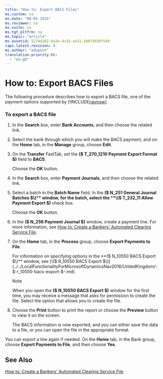 ```yaml
---
title: "How to: Export BACS Files"
ms.custom: na
ms.date: "06-05-2016"
ms.reviewer: na
ms.suite: na
ms.tgt_pltfrm: na
ms.topic: "article"
ms.assetid: 5174d162-6e2e-4c42-aa31-1097d936f548
caps.latest.revision: 4
ms.author: "edupont"
translation.priority.ht: 
  - "en-gb"
---
```

# How to: Export BACS Files
The following procedure describes how to export a BACS file, one of the payment options supported by [!INCLUDE[navnow](../../ApplicationDesign/includes/navnow_md.md)].  
  
### To export a BACS file  
  
1.  In the **Search** box, enter **Bank Accounts**, and then choose the related link.  
  
2.  Select the bank through which you will make the BACS payment, and on the **Home** tab, in the **Manage** group, choose **Edit**.  
  
3.  On the **Transfer** FastTab, set the **\($ T\_270\_1210 Payment Export Format $\)** field to **BACS**.  
  
     Choose the **OK** button.  
  
4.  In the **Search** box, enter **Payment Journals**, and then choose the related link.  
  
5.  Select a batch in the **Batch Name** field. In the **\($ N\_251 General Journal Batches $\)** window, for the batch, select the **\($ T\_232\_11 Allow Payment Export $\)** check box.  
  
     Choose the **OK** button.  
  
6.  In the **\($ N\_256 Payment Journal $\)** window, create a payment line. For more information, see [How to: Create a Bankers' Automated Clearing Service File](../../LocalFunctionalityForMicrosoftDynamicsNav2016/UnitedKingdom/how-to-create-a-bankers-automated-clearing-service-file.md).  
  
7.  On the **Home** tab, in the **Process** group, choose **Export Payments to File**.  
  
     For information on specifying options in the **\($ N\_10550 BACS Export $\)** window, see [\($ R\_10550 BACS Export $\)](../../LocalFunctionalityForMicrosoftDynamicsNav2016/UnitedKingdom/-$-r_10550-bacs-export-$-.md).  
  
    > [!NOTE]  
    >  When you open the **\($ N\_10550 BACS Export $\)** window for the first time, you may receive a message that asks for permission to create the file. Select the option that allows you to create the file.  
  
8.  Choose the **Print** button to print the report or choose the **Preview** button to view it on the screen.  
  
     The BACS information is now exported, and you can either save the data to a file, or you can open the file in the appropriate format.  
  
 You can export a line again if needed. On the **Home** tab, in the Bank group, choose **Export Payments to File**, and then choose **Yes**.  
  
## See Also  
 [How to: Create a Bankers' Automated Clearing Service File](../../LocalFunctionalityForMicrosoftDynamicsNav2016/UnitedKingdom/how-to-create-a-bankers-automated-clearing-service-file.md)